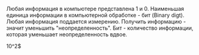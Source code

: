 Любая информация в компьютере представлена 1 и 0. Наименьшая единица
информации в компьютерной обработке - бит (Binary digt). Любая информация
поддается измерению. Получить информацию - значит уменьшить
"неопределенность". Бит - количество информации, которая уменьшает
неопределенность вдвое.

10^2$
